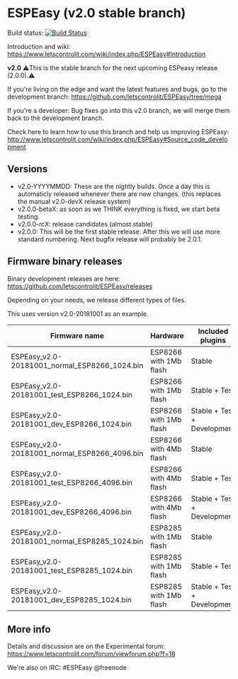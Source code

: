 # ESPEasy (v2.0 stable branch)

Build status: [![Build Status](https://travis-ci.org/letscontrolit/ESPEasy.svg?branch=v2.0)](https://travis-ci.org/letscontrolit/ESPEasy)

Introduction and wiki: https://www.letscontrolit.com/wiki/index.php/ESPEasy#Introduction

**v2.0**
:warning:This is the stable branch for the next upcoming ESPeasy release (2.0.0).:warning:

If you're living on the edge and want the latest features and bugs, go to the development branch: https://github.com/letscontrolit/ESPEasy/tree/mega

If you're a developer: Bug fixes go into this v2.0 branch, we will merge them back to the development branch.

Check here to learn how to use this branch and help us improving ESPEasy: http://www.letscontrolit.com/wiki/index.php/ESPEasy#Source_code_development

## Versions

* v2.0-YYYYMMDD: These are the nightly builds. Once a day this is automaticly released whenever there are new changes. (this replaces the manual v2.0-devX release system)
* v2.0.0-betaX: as soon as we THINK everything is fixed, we start beta testing.
* v2.0.0-rcX: release candidates (almost stable)
* v2.0.0: This will be the first stable release. After this we will use more standard numbering. Next bugfix release will probably be 2.0.1.

## Firmware binary releases

Binary development releases are here: https://github.com/letscontrolit/ESPEasy/releases

Depending on your needs, we release different types of files.

This uses version v2.0-20181001 as an example.

Firmware name                                 | Hardware                | Included plugins            |
----------------------------------------------|-------------------------|-----------------------------|
ESPEasy_v2.0-20181001_normal_ESP8266_1024.bin  | ESP8266 with 1Mb flash  | Stable                      |
ESPEasy_v2.0-20181001_test_ESP8266_1024.bin    | ESP8266 with 1Mb flash  | Stable + Test               |
ESPEasy_v2.0-20181001_dev_ESP8266_1024.bin     | ESP8266 with 1Mb flash  | Stable + Test + Development |
ESPEasy_v2.0-20181001_normal_ESP8266_4096.bin  | ESP8266 with 4Mb flash  | Stable                      |
ESPEasy_v2.0-20181001_test_ESP8266_4096.bin    | ESP8266 with 4Mb flash  | Stable + Test               |
ESPEasy_v2.0-20181001_dev_ESP8266_4096.bin     | ESP8266 with 4Mb flash  | Stable + Test + Development |
ESPEasy_v2.0-20181001_normal_ESP8285_1024.bin  | ESP8285 with 1Mb flash  | Stable                      |
ESPEasy_v2.0-20181001_test_ESP8285_1024.bin    | ESP8285 with 1Mb flash  | Stable + Test               |
ESPEasy_v2.0-20181001_dev_ESP8285_1024.bin     | ESP8285 with 1Mb flash  | Stable + Test + Development |

## More info

Details and discussion are on the Experimental forum: https://www.letscontrolit.com/forum/viewforum.php?f=18

We're also on IRC: #ESPEasy @freenode
